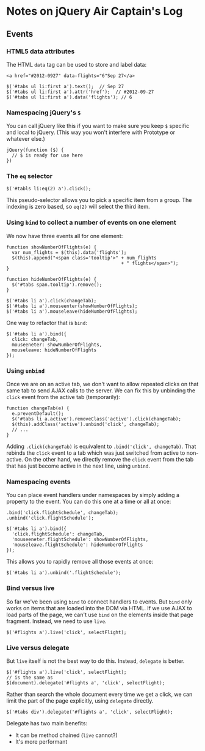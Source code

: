 # Notes on jQuery Air Captain's Log

## Events

### HTML5 data attributes

The HTML `data` tag can be used to store and label data:

    <a href="#2012-0927" data-flights="6"Sep 27</a>

    $('#tabs ul li:first a').text();  // Sep 27
    $('#tabs ul li:first a').attr('href');  // #2012-09-27
    $('#tabs ul li:first a').data('flights'); // 6

### Namespacing jQuery's `$`

You can call jQuery like this if you want to make sure you keep `$`
specific and local to jQuery. (This way you won't interfere with Prototype
or whatever else.)

    jQuery(function ($) {
      // $ is ready for use here
    })

### The `eq` selector

    $('#tabls li:eq(2) a').click();

This pseudo-selector allows you to pick a specific item from a group. The
indexing is zero based, so `eq(2)` will select the third item.

### Using `bind` to collect a number of events on one element

We now have three events all for one element:

    function showNumberOfFlights(e) {
      var num_flights = $(this).data('flights');
      $(this).append("<span class='tooltip'>" + num_flights
                                              + " flights</span>");
    }

    function hideNumberOfFlights(e) {
      $('#tabs span.tooltip').remove();
    }

    $('#tabs li a').click(changeTab);
    $('#tabs li a').mouseenter(showNumberOfFlights);
    $('#tabs li a').mouseleave(hideNumberOfFlights);

One way to refactor that is `bind`:

    $('#tabs li a').bind({
      click: changeTab,
      mouseeneter: showNumberOfFlights,
      mouseleave: hideNumberOfFlights
    });

### Using `unbind`

Once we are on an active tab, we don't want to allow repeated clicks on
that same tab to send AJAX calls to the server. We can fix this by
unbinding the `click` event from the active tab (temporarily):

    function changeTab(e) {
      e.preventDefault();
      $('#tabs li a.active').removeClass('active').click(changeTab);
      $(this).addClass('active').unbind('click', changeTab);
      // ...
    }

Adding `.click(changeTab)` is equivalent to `.bind('click', changeTab)`.
That rebinds the `click` event to a tab which was just switched from active
to non-active. On the other hand, we directly remove the `click` event from
the tab that has just become active in the next line, using `unbind`.

### Namespacing events

You can place event handlers under namespaces by simply adding a property
to the event. You can do this one at a time or all at once:

    .bind('click.flightSchedule', changeTab);
    .unbind('click.flightSchedule');

    $('#tabs li a').bind({
      'click.flightSchedule': changeTab,
      'mouseeneter.flightSchedule': showNumberOfFlights,
      'mouseleave.flightSchedule': hideNumberOfFlights
    });

This allows you to rapidly remove all those events at once:

    $('#tabs li a').unbind('.flightSchedule');

### Bind versus live

So far we've been using `bind` to connect handlers to events. But `bind`
only works on items that are loaded into the DOM via HTML. If we use AJAX
to load parts of the page, we can't use `bind` on the elements inside that
page fragment. Instead, we need to use `live`.

    $('#flights a').live('click', selectFlight);

### Live versus delegate

But `live` itself is not the best way to do this. Instead, `delegate` is
better.

    $('#flights a').live('click', selectFlight);
    // is the same as
    $(document).delegate('#flights a', 'click', selectFlight);

Rather than search the whole document every time we get a click, we can
limit the part of the page explicitly, using `delegate` directly.

    $('#tabs div').delegate('#flights a', 'click', selectFlight);

Delegate has two main benefits:

+ It can be method chained (`live` cannot?)
+ It's more performant

